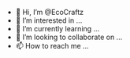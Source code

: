 - 👋 Hi, I’m @EcoCraftz
- 👀 I’m interested in ...
- 🌱 I’m currently learning ...
- 💞️ I’m looking to collaborate on ...
- 📫 How to reach me ...

<!---
EcoCraftz/EcoCraftz is a ✨ special ✨ repository because its `README.md` (this file) appears on your GitHub profile.
You can click the Preview link to take a look at your changes.
--->

